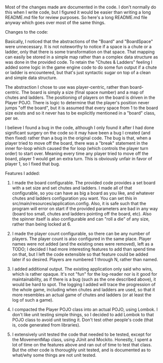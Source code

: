 Most of the changes made are documented in the code.  I don't normally do this when I write code, but I figured it would be easier than writing a long README.md file for review purposes.  So here's a long README.md file anyway which goes over most of the same things.

Changes to the code:

Basically, I noticed that the abstractions of the "Board" and "BoardSpace" were unnecessary.  It is not noteworthy to notice if a space is a chute or a ladder, only that there is some transformation on that space.  That mapping can easily be stored in a simple map rather than a complex data structure as was done in the provided code.  To retain the "Chutes & Ladders" feeling I added some logic in the game engine code to do some fun output if a chute or ladder is encountered, but that's just syntactic sugar on top of a clean and simple data structure.

The abstraction I chose to use was player-centric, rather than board-centric.  The board is simply a size (final space number) and a map of chutes and ladders.  The positioning of players on the board is driven in the Player POJO.  There is logic to determine that the player's position never jumps "off the board", but it is assumed that every space from 1 to the board size exists and so it never has to be explicitly mentioned in a "board" class, per se.

I believe I found a bug in the code, although I only found it after I had done significant surgery on the code so it may have been a bug I created (and then fixed) rather than a bug in the original code.  The bug is that, when a player tried to move off the board, there was a "break" statement in the inner for-loop which caused the for loop (which controls the player turn order) to start over.  Meaning every time any player tried to move off the board, player 1 would get an extra turn.  This is obviously unfair in favor of player 1, so I fixed that bug.

Features I added:

1) I made the board configurable.  The provided code provides a set board with a set size and set chutes and ladders.  I made all of that configurable, so you can have as big a board as you like, and whatever chutes and ladders configuration you want.  You can set this in src/main/resources/application.config.  Also, it is safe such that the program will error on start if the provided parameters are bad in any way (board too small, chutes and ladders pointing off the board, etc).  Also the spinner itself is also configurable and can "roll a die" of any size, rather than being locked at 6.

2) I made the player count configurable, so there can be any number of players.  The player count is also configured in the same place.  Player names were not added (and the existing ones were removed), left as a TODO; I decided I had more interesting features to add than spend time on that, but I left the code extensible so that feature could be added later if so desired.  Players are numbered 1 through N, rather than named.

3) I added additional output.  The existing application only said who wins, which is rather opaque.  It's not "fun" for the log-reader nor is it good for maintainability, as if there is a bug (such as the one described above), it would be hard to spot.  The logging I added will trace the progression of the whole game, including when chutes and ladders are used, so that it more resembles an actual game of chutes and ladders (or at least the log of such a game).

4) I compacted the Player POJO class into an actual POJO, using Lombok.  I don't like unit testing simple things, so I decided to add Lombok to that POJO class to avoid unit testing it.  Don't test other people's code (that is, code generated from libraries).

5) I extensively unit tested the code that needed to be tested, except for the MovementMap class, using JUnit and Mockito.  Honestly, I spent a lot of time on the features above and ran out of time to test that class.  But the other code is thoroughly unit tested, and is documented as to what/why some things are not unit tested.
